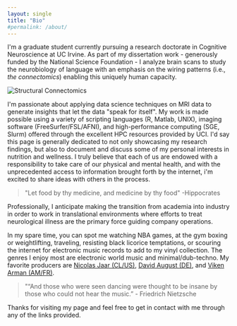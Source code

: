 ```yaml
---
layout: single
title: "Bio"
#permalink: /about/
---
```


I'm a graduate student currently pursuing a research doctorate in Cognitive Neuroscience at UC Irvine. As part of my dissertation work - generously funded by the National Science Foundation - I analyze brain scans to study the neurobiology of language with an emphasis on the wiring patterns (i.e., *the connectomics*) enabling this uniquely human capacity.

<img src="{{ site.url }}{{site.baseurl }}/assets/images/figs/Connectomics.png" alt="Structural Connectomics">

I'm passionate about applying data science techniques on MRI data to generate insights that let the data "speak for itself". My work is made possible using a variety of scripting languages (R, Matlab, UNIX), imaging software (FreeSurfer/FSL/AFNI), and high-performance computing (SGE, Slurm) offered through the excellent HPC resources provided by UCI. I'd say this page is generally dedicated to not only showcasing my research findings, but also to document and discuss some of my personal interests in nutrition and wellness. I truly believe that each of us are endowed with a responsibility to take care of our physical and mental health, and with the unprecedented access to information brought forth by the internet, i'm excited to share ideas with others in the process.

>"Let food by thy medicine, and medicine by thy food" -Hippocrates

Professionally, I anticipate making the transition from academia into industry in order to work in translational environments where efforts to treat neurological illness are the primary force guiding company operations.

In my spare time, you can spot me watching NBA games, at the gym boxing or weightlifting, traveling, resisting black licorice temptations, or scouring the internet for electronic music records to add to my vinyl collection. The genres I enjoy most are electronic world music and minimal/dub-techno. My favorite producers are [Nicolas Jaar (CL/US)](https://youtu.be/BMPT8nzg9ho), [David August (DE)](https://youtu.be/cwL_CIhS9Qs), and [Viken Arman (AM/FR)](https://youtu.be/j_npZfZmRiM).

>"“And those who were seen dancing were thought to be insane by those who could not hear the music.” - Friedrich Nietzsche

Thanks for visiting my page and feel free to get in contact with me through any of the links provided.
